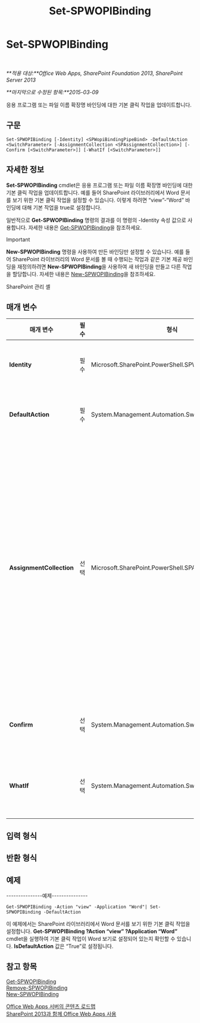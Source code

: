 ﻿---
title: Set-SPWOPIBinding
TOCTitle: Set-SPWOPIBinding
ms:assetid: e373528f-e69b-4e25-9df4-3a5f80ab64ac
ms:mtpsurl: https://technet.microsoft.com/ko-kr/library/JJ219454(v=office.15)
ms:contentKeyID: 49643438
ms.date: 12/22/2017
mtps_version: v=office.15
ms.translationtype: HT
---

# Set-SPWOPIBinding

 

_**적용 대상:**Office Web Apps, SharePoint Foundation 2013, SharePoint Server 2013_

_**마지막으로 수정된 항목:**2015-03-09_

응용 프로그램 또는 파일 이름 확장명 바인딩에 대한 기본 클릭 작업을 업데이트합니다.

## 구문

    Set-SPWOPIBinding [-Identity] <SPWopiBindingPipeBind> -DefaultAction <SwitchParameter> [-AssignmentCollection <SPAssignmentCollection>] [-Confirm [<SwitchParameter>]] [-WhatIf [<SwitchParameter>]]

## 자세한 정보

**Set-SPWOPIBinding** cmdlet은 응용 프로그램 또는 파일 이름 확장명 바인딩에 대한 기본 클릭 작업을 업데이트합니다. 예를 들어 SharePoint 라이브러리에서 Word 문서를 보기 위한 기본 클릭 작업을 설정할 수 있습니다. 이렇게 하려면 “view”-“Word” 바인딩에 대해 기본 작업을 true로 설정합니다.

일반적으로 **Get-SPWOPIBinding** 명령의 결과를 이 명령의 -Identity 속성 값으로 사용합니다. 자세한 내용은 [Get-SPWOPIBinding](get-spwopibinding.md)을 참조하세요.


> [!IMPORTANT]
> <STRONG>New-SPWOPIBinding</STRONG> 명령을 사용하여 만든 바인딩만 설정할 수 있습니다. 예를 들어 SharePoint 라이브러리의 Word 문서를 볼 때 수행되는 작업과 같은 기본 제공 바인딩을 재정의하려면 <STRONG>New-SPWOPIBinding</STRONG>을 사용하여 새 바인딩을 만들고 다른 작업을 할당합니다. 자세한 내용은 <A href="new-spwopibinding.md">New-SPWOPIBinding</A>을 참조하세요.



SharePoint 관리 셸

## 매개 변수


<table>
<colgroup>
<col style="width: 25%" />
<col style="width: 25%" />
<col style="width: 25%" />
<col style="width: 25%" />
</colgroup>
<thead>
<tr class="header">
<th>매개 변수</th>
<th>필수</th>
<th>형식</th>
<th>설명</th>
</tr>
</thead>
<tbody>
<tr class="odd">
<td><p><strong>Identity</strong></p></td>
<td><p>필수</p></td>
<td><p>Microsoft.SharePoint.PowerShell.SPWopiBindingPipeBind</p></td>
<td><p>바인딩을 지정합니다. 일반적으로 <strong>Get-SPWOPIBinding</strong> 명령의 결과를 –Identity의 값으로 사용합니다.</p></td>
</tr>
<tr class="even">
<td><p><strong>DefaultAction</strong></p></td>
<td><p>필수</p></td>
<td><p>System.Management.Automation.SwitchParameter</p></td>
<td><p>바인딩의 응용 프로그램 또는 파일 이름 확장명에 대해 바인딩을 기본 클릭 작업으로 설정할지 여부를 지정합니다.</p></td>
</tr>
<tr class="odd">
<td><p><strong>AssignmentCollection</strong></p></td>
<td><p>선택</p></td>
<td><p>Microsoft.SharePoint.PowerShell.SPAssignmentCollection</p></td>
<td><p>올바른 삭제를 위해 개체를 관리합니다. <strong>SPWeb</strong> 또는 <strong>SPSite</strong>와 같은 개체를 사용하는 경우 많은 양의 메모리를 사용할 수 있으며, Windows PowerShell 스크립트에서 이러한 개체를 사용하려면 올바른 메모리 관리가 필요합니다. <strong>SPAssignment</strong> 개체를 사용하면 개체를 하나의 변수에 지정하고 해당 개체가 필요한 시기가 지나면 개체를 삭제하여 메모리를 확보할 수 있습니다. <strong>SPWeb</strong>, <strong>SPSite</strong> 또는 <strong>SPSiteAdministration</strong> 개체를 사용하는 경우 지정 컬렉션 또는 <strong>Global</strong> 매개 변수가 사용되지 않으면 해당 개체가 자동으로 삭제됩니다.</p>
<div class="alert">

> [!NOTE]
> <STRONG>Global</STRONG> 매개 변수가 사용되는 경우 모든 개체가 전역 저장소에 포함됩니다. 개체가 즉시 사용되지 않거나 <STRONG>Stop-SPAssignment</STRONG> 명령을 사용하여 삭제되지 않는 경우 메모리 부족 시나리오가 발생할 수 있습니다.


</div>
<p></p></td>
</tr>
<tr class="even">
<td><p><strong>Confirm</strong></p></td>
<td><p>선택</p></td>
<td><p>System.Management.Automation.SwitchParameter</p></td>
<td><p>명령을 실행하기 전에 사용자에게 확인 메시지를 표시합니다. 자세한 내용을 확인하려면 다음 명령을 입력하세요. <strong>get-help about_commonparameters</strong>.</p></td>
</tr>
<tr class="odd">
<td><p><strong>WhatIf</strong></p></td>
<td><p>선택</p></td>
<td><p>System.Management.Automation.SwitchParameter</p></td>
<td><p>명령을 실행하는 대신에 명령의 효과를 설명하는 메시지를 표시합니다. 자세한 내용을 확인하려면 다음 명령을 입력하세요. <strong>get-help about_commonparameters</strong>.</p></td>
</tr>
</tbody>
</table>


## 입력 형식

## 반환 형식

## 예제

\---------------예제---------------

    Get-SPWOPIBinding -Action "view" -Application "Word"| Set-SPWOPIBinding -DefaultAction

이 예제에서는 SharePoint 라이브러리에서 Word 문서를 보기 위한 기본 클릭 작업을 설정합니다. **Get-SPWOPIBinding ?Action “view” ?Application “Word”** cmdlet을 실행하여 기본 클릭 작업이 Word 보기로 설정되어 있는지 확인할 수 있습니다. **IsDefaultAction** 값은 “True”로 설정됩니다.

## 참고 항목


[Get-SPWOPIBinding](get-spwopibinding.md)  
[Remove-SPWOPIBinding](remove-spwopibinding.md)  
[New-SPWOPIBinding](new-spwopibinding.md)  


[Office Web Apps 서버의 콘텐츠 로드맵](content-roadmap-for-office-web-apps-server.md)  
[SharePoint 2013과 함께 Office Web Apps 사용](use-office-web-apps-with-sharepoint-2013.md)

